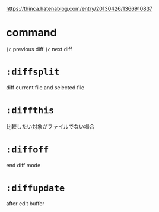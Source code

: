 https://thinca.hatenablog.com/entry/20130426/1366910837

# command
`[c` previous diff
`]c` next diff

# `:diffsplit`
diff current file and selected file

# `:diffthis`
比較したい対象がファイルでない場合

# `:diffoff`
end diff mode

# `:diffupdate`
after edit buffer
